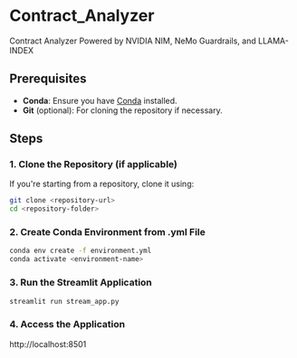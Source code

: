 # Contract_Analyzer
Contract Analyzer Powered by NVIDIA NIM, NeMo Guardrails, and LLAMA-INDEX

## Prerequisites

- **Conda**: Ensure you have [Conda](https://docs.conda.io/en/latest/) installed.
- **Git** (optional): For cloning the repository if necessary.

## Steps

### 1. Clone the Repository (if applicable)
If you're starting from a repository, clone it using:

```bash
git clone <repository-url>
cd <repository-folder>
```

### 2. Create Conda Environment from .yml File

```bash
conda env create -f environment.yml
conda activate <environment-name>
```

### 3. Run the Streamlit Application

```bash
streamlit run stream_app.py
```


### 4. Access the Application
http://localhost:8501

